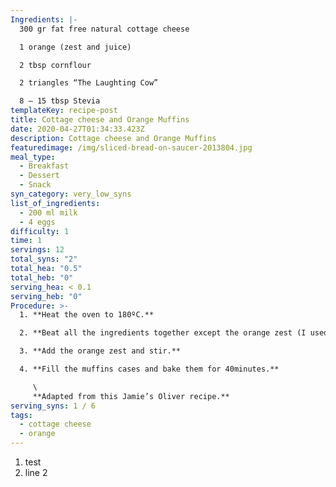 ```yaml
---
Ingredients: |-
  300 gr fat free natural cottage cheese

  1 orange (zest and juice)

  2 tbsp cornflour

  2 triangles “The Laughting Cow”

  8 — 15 tbsp Stevia
templateKey: recipe-post
title: Cottage cheese and Orange Muffins
date: 2020-04-27T01:34:33.423Z
description: Cottage cheese and Orange Muffins
featuredimage: /img/sliced-bread-on-saucer-2013804.jpg
meal_type:
  - Breakfast
  - Dessert
  - Snack
syn_category: very_low_syns
list_of_ingredients:
  - 200 ml milk
  - 4 eggs
difficulty: 1
time: 1
servings: 12
total_syns: "2"
total_hea: "0.5"
total_heb: "0"
serving_hea: < 0.1
serving_heb: "0"
Procedure: >-
  1. **Heat the oven to 180ºC.**

  2. **Beat all the ingredients together except the orange zest (I used a liquidifier). I recommend to use the 8tbsp of stevia first and then adjust it to your own preference.**

  3. **Add the orange zest and stir.**

  4. **Fill the muffins cases and bake them for 40minutes.**

     \
     **Adapted from this Jamie’s Oliver recipe.**
serving_syns: 1 / 6
tags:
  - cottage cheese
  - orange
---
```

1. test
2. line 2